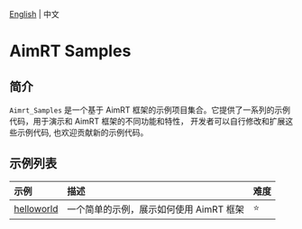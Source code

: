 [English](README.md) | 中文

# AimRT Samples

## 简介

`Aimrt_Samples` 是一个基于 AimRT 框架的示例项目集合。它提供了一系列的示例代码，用于演示和 AimRT 框架的不同功能和特性， 开发者可以自行修改和扩展这些示例代码, 也欢迎贡献新的示例代码。

## 示例列表

| 示例                       | 描述                                    | 难度   |
| :------------------------- | :-------------------------------------- | :----- |
| [helloworld](./helloworld) | 一个简单的示例，展示如何使用 AimRT 框架 | :star: |
